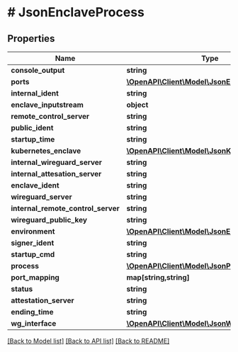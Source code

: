 # # JsonEnclaveProcess

## Properties

Name | Type | Description | Notes
------------ | ------------- | ------------- | -------------
**console_output** | **string** |  | [optional]
**ports** | [**\OpenAPI\Client\Model\JsonEnclavePort[]**](JsonEnclavePort.md) |  | [optional]
**internal_ident** | **string** |  | [optional]
**enclave_inputstream** | **object** |  | [optional]
**remote_control_server** | **string** |  | [optional]
**public_ident** | **string** |  | [optional]
**startup_time** | **string** |  | [optional]
**kubernetes_enclave** | [**\OpenAPI\Client\Model\JsonKubernetesEnclave**](JsonKubernetesEnclave.md) |  | [optional]
**internal_wireguard_server** | **string** |  | [optional]
**internal_attesation_server** | **string** |  | [optional]
**enclave_ident** | **string** |  | [optional]
**wireguard_server** | **string** |  | [optional]
**internal_remote_control_server** | **string** |  | [optional]
**wireguard_public_key** | **string** |  | [optional]
**environment** | [**\OpenAPI\Client\Model\JsonEnvironment**](JsonEnvironment.md) |  | [optional]
**signer_ident** | **string** |  | [optional]
**startup_cmd** | **string** |  | [optional]
**process** | [**\OpenAPI\Client\Model\JsonProcess**](JsonProcess.md) |  | [optional]
**port_mapping** | **map[string,string]** |  | [optional]
**status** | **string** |  | [optional]
**attestation_server** | **string** |  | [optional]
**ending_time** | **string** |  | [optional]
**wg_interface** | [**\OpenAPI\Client\Model\JsonWireguardInterface**](JsonWireguardInterface.md) |  | [optional]

[[Back to Model list]](../../README.md#models) [[Back to API list]](../../README.md#endpoints) [[Back to README]](../../README.md)
